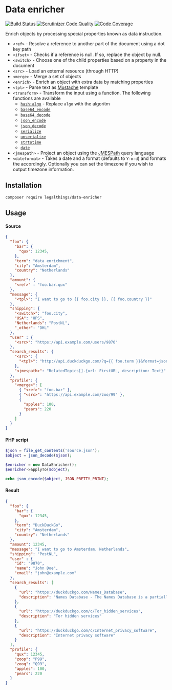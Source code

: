 Data enricher
=============

[![Build Status](https://travis-ci.org/legalthings/data-enricher.svg?branch=master)](https://travis-ci.org/legalthings/data-enricher)
[![Scrutinizer Code Quality](https://scrutinizer-ci.com/g/legalthings/data-enricher/badges/quality-score.png?b=master)](https://scrutinizer-ci.com/g/legalthings/data-enricher/?branch=master)
[![Code Coverage](https://scrutinizer-ci.com/g/legalthings/data-enricher/badges/coverage.png?b=master)](https://scrutinizer-ci.com/g/legalthings/data-enricher/?branch=master)

Enrich objects by processing special properties known as data instruction.

* `<ref>` - Resolve a reference to another part of the document using a dot key path
* `<ifset>` - Checks if a reference is null. If so, replace the object by null.
* `<switch>` - Choose one of the child properties based on a property in the document
* `<src>` - Load an external resource (through HTTP)
* `<merge>` - Merge a set of objects
* `<enrich>` - Enrich an object with extra data by matching properties
* `<tpl>` - Parse text as [Mustache](https://mustache.github.io/) template
* `<transform>` - Transform the input using a function. The following functions are available
  * [`hash:algo`](http://php.net/hash) - Replace `algo` with the algoritm
  * [`base64_encode`](http://php.net/base64_encode)
  * [`base64_decode`](http://php.net/base64_decode)
  * [`json_encode`](http://php.net/json_encode)
  * [`json_decode`](http://php.net/json_decode)
  * [`serialize`](http://php.net/serialize)
  * [`unserialize`](http://php.net/unserialize)
  * [`strtotime`](http://php.net/strtotime)
  * [`date`](http://php.net/date)
* `<jmespath>` - Project an object using the [JMESPath](http://jmespath.org/) query language
* `<dateformat>` - Takes a date and a format (defaults to `Y-m-d`) and formats the accordingly. Optionally you can set the timezone if you wish to output timezone information.

## Installation

    composer require legalthings/data-enricher

## Usage

#### Source

```json
{
  "foo": {
    "bar": {
      "qux": 12345,
    },
    "term": "data enrichment",
    "city": "Amsterdam",
    "country": "Netherlands"
  },
  "amount": {
    "<ref>" : "foo.bar.qux"
  },
  "message": {
    "<tpl>": "I want to go to {{ foo.city }}, {{ foo.country }}"
  },
  "shipping": {
    "<switch>": "foo.city",
    "USA": "UPS",
    "Netherlands": "PostNL",
    "_other": "DHL"
  },
  "user" : {
    "<src>": "https://api.example.com/users/9870"
  },
  "search_results": {
    "<src>": {
      "<tpl>": "http://api.duckduckgo.com/?q={{ foo.term }}&format=json"
    },
    "<jmespath>": "RelatedTopics[].{url: FirstURL, description: Text}"
  },
  "profile": {
    "<merge>": [
      { "<ref>": "foo.bar" },
      { "<src>": "https://api.example.com/zoo/99" },
      {
        "apples": 100,
        "pears": 220
      }
    ]
  }
}
```

#### PHP script

```php
$json = file_get_contents('source.json');
$object = json_decode($json);

$enricher = new DataEnricher();
$enricher->applyTo($object);

echo json_encode($object, JSON_PRETTY_PRINT);
```

#### Result

```json
{
  "foo": {
    "bar": {
      "qux": 12345,
    },
    "term": "DuckDuckGo",
    "city": "Amsterdam",
    "country": "Netherlands"
  },
  "amount": 12345,
  "message": "I want to go to Amsterdam, Netherlands",
  "shipping": "PostNL",
  "user" : {
    "id": "9870",
    "name": "John Doe",
    "email": "john@example.com"
  },
  "search_results": [
    {
      "url": "https://duckduckgo.com/Names_Database",
      "description": "Names Database - The Names Database is a partially defunct social network, owned and operated by Classmates.com, a wholly owned subsidiary of United Online. The site does not appear to be significantly updated since 2008, and has many broken links and display issues."
    },
    {
      "url": "https://duckduckgo.com/c/Tor_hidden_services",
      "description": "Tor hidden services"
    },
    {
      "url": "https://duckduckgo.com/c/Internet_privacy_software",
      "description": "Internet privacy software"
    }
  ],
  "profile": {
    "qux": 12345,
    "zoop": "P99",
    "zooq": "Q99",
    "apples": 100,
    "pears": 220
  }
}
```
